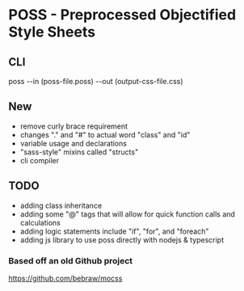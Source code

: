 # POSS - Preprocessed Objectified Style Sheets

## CLI


poss --in (poss-file.poss) --out (output-css-file.css)


## New

- remove curly brace requirement
- changes "." and "#" to actual word "class" and "id"
- variable usage and declarations
- "sass-style" mixins called "structs"
- cli compiler

## TODO

- adding class inheritance
- adding some "@" tags that will allow for quick function calls and calculations
- adding logic statements include "if", "for", and "foreach"
- adding js library to use poss directly with nodejs & typescript

### Based off an old Github project
https://github.com/bebraw/mocss